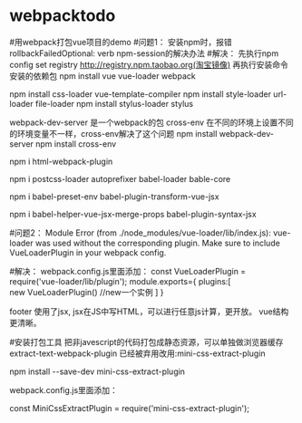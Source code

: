 # webpacktodo
#用webpack打包vue项目的demo
#问题1：
安装npm时，报错rollbackFailedOptional: verb npm-session的解决办法
#解决：
先执行npm config set registry http://registry.npm.taobao.org(淘宝镜像)
再执行安装命令
安装的依赖包
npm install vue vue-loader webpack

npm install css-loader vue-template-compiler
npm install style-loader url-loader file-loader
npm install stylus-loader stylus

webpack-dev-server 是一个webpack的包 cross-env 在不同的环境上设置不同的环境变量不一样，cross-env解决了这个问题
npm install webpack-dev-server
npm install cross-env

npm i html-webpack-plugin

npm i postcss-loader autoprefixer babel-loader bable-core

npm i babel-preset-env babel-plugin-transform-vue-jsx

npm i  babel-helper-vue-jsx-merge-props babel-plugin-syntax-jsx

#问题2：
Module Error (from ./node_modules/vue-loader/lib/index.js):
vue-loader was used without the corresponding plugin. Make sure to include VueLoaderPlugin in your webpack config.

#解决：
webpack.config.js里面添加：
const VueLoaderPlugin = require('vue-loader/lib/plugin');
module.exports={
   plugins:[        
        new VueLoaderPlugin() //new一个实例
    ]
}

footer 使用了jsx, jsx在JS中写HTML，可以进行任意js计算，更开放。 vue结构更清晰。

#安装打包工具
把非javescript的代码打包成静态资源，可以单独做浏览器缓存
extract-text-webpack-plugin 已经被弃用改用:mini-css-extract-plugin

npm install --save-dev mini-css-extract-plugin

webpack.config.js里面添加：

const MiniCssExtractPlugin = require('mini-css-extract-plugin');

